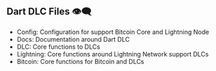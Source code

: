## Dart DLC Files 👁️‍🗨️

- Config: Configuration for support Bitcoin Core and Lightning Node
- Docs: Documentation around Dart DLC
- DLC: Core functions to DLCs
- Lightning: Core functions around Lightning Network support DLCs
- Bitcoin: Core functions for Bitcoin and DLCs
